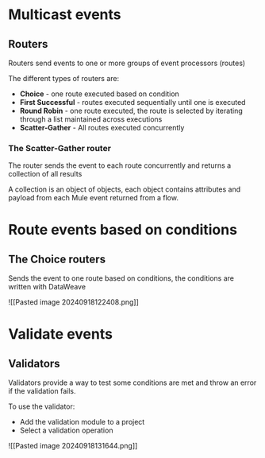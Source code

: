 
# Multicast events

## Routers

Routers send events to one or more groups of event processors (routes)

The different types of routers are:
- **Choice** - one route executed based on condition
- **First Successful** - routes executed sequentially until one is executed
- **Round Robin** - one route executed, the route is selected by iterating through a list maintained across executions
- **Scatter-Gather** - All routes executed concurrently

### The Scatter-Gather router

The router sends the event to each route concurrently and returns a collection of all results

A collection is an object of objects, each object contains attributes and payload from each Mule event returned from a flow.
# Route events based on conditions

## The Choice routers

Sends the event to one route based on conditions, the conditions are written with DataWeave

![[Pasted image 20240918122408.png]]
# Validate events
## Validators

Validators provide a way to test some conditions are met and throw an error if the validation fails.

To use the validator:
- Add the validation module to a project
- Select a validation operation

![[Pasted image 20240918131644.png]]